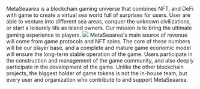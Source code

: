 MetaSeaarea is a blockchain gaming universe that combines NFT, and DeFi with game to create a virtual sea world full of surprises for users. User are able to venture into different sea areas, conquer the unknown civilizations, or start a leisurely life as island owners. Our mission is to bring the ultimate gaming experience to players.
![](https://whitepager.metaseaarea.game/images/public/overview.webp)
MetaSeaarea's main source of revenue will come from game protocols and NFT sales. The core of these numbers will be our player base, and a complete and mature game economic model will ensure the long-term stable operation of the game. Users participate in the construction and management of the game community, and also deeply participate in the development of the game. Unlike the other blockchain projects, the biggest holder of game tokens is not the in-house team, but every user and organization who contribute to and support MetaSeaarea.